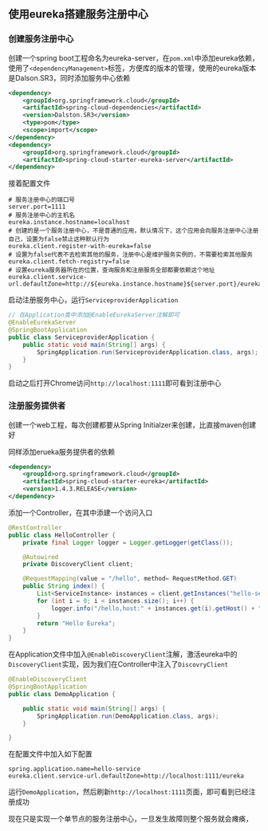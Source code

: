 ## 使用eureka搭建服务注册中心

### 创建服务注册中心

创建一个spring boot工程命名为eureka-server，在`pom.xml`中添加eureka依赖，使用了`<dependencyManagement>`标签，方便库的版本的管理，使用的eureka版本是Dalson.SR3，同时添加服务中心依赖

```xml
<dependency>
    <groupId>org.springframework.cloud</groupId>
    <artifactId>spring-cloud-dependencies</artifactId>
    <version>Dalston.SR3</version>
    <type>pom</type>
    <scope>import</scope>
</dependency>
<dependency>
    <groupId>org.springframework.cloud</groupId>
    <artifactId>spring-cloud-starter-eureka-server</artifactId>
</dependency>
```

接着配置文件

```properties
# 服务注册中心的端口号
server.port=1111
# 服务注册中心的主机名
eureka.instance.hostname=localhost
# 创建的是一个服务注册中心，不是普通的应用，默认情况下，这个应用会向服务注册中心注册自己，设置为false禁止这种默认行为
eureka.client.register-with-eureka=false
# 设置为false代表不去检索其他的服务，注册中心是维护服务实例的，不需要检索其他服务
eureka.client.fetch-registry=false
# 设置eureka服务器所在的位置，查询服务和注册服务全部都要依赖这个地址
eureka.client.service-url.defaultZone=http://${eureka.instance.hostname}${server.port}/eureka/
```

启动注册服务中心，运行`ServiceproviderApplication`

```java
// 在Application类中添加@EnableEurekaServer注解即可
@EnableEurekaServer
@SpringBootApplication
public class ServiceproviderApplication {
    public static void main(String[] args) {
        SpringApplication.run(ServiceproviderApplication.class, args);
    }
}
```

启动之后打开Chrome访问`http://localhost:1111`即可看到注册中心

### 注册服务提供者

创建一个web工程，每次创建都要从Spring Initialzer来创建，比直接maven创建好

同样添加erueka服务提供者的依赖

```xml
<dependency>
    <groupId>org.springframework.cloud</groupId>
    <artifactId>spring-cloud-starter-eureka</artifactId>
    <version>1.4.3.RELEASE</version>
</dependency>
```

添加一个Controller，在其中添建一个访问入口

```java
@RestController
public class HelloController {
    private final Logger logger = Logger.getLogger(getClass());

    @Autowired
    private DiscoveryClient client;

    @RequestMapping(value = "/hello", method= RequestMethod.GET)
    public String index() {
        List<ServiceInstance> instances = client.getInstances("hello-service");
        for (int i = 0; i < instances.size(); i++) {
            logger.info("/hello,host:" + instances.get(i).getHost() + ",service-id:" + instances.get(i).getServiceId());
        }
        return "Hello Eureka";
    }
}
```

在Application文件中加入`@EnableDiscoveryClient`注解，激活eureka中的`DiscoveryClient`实现，因为我们在Controller中注入了`DiscovryClient`

```java
@EnableDiscoveryClient
@SpringBootApplication
public class DemoApplication {

    public static void main(String[] args) {
        SpringApplication.run(DemoApplication.class, args);
    }

}
```

在配置文件中加入如下配置

```properties
spring.application.name=hello-service
eureka.client.service-url.defaultZone=http://localhost:1111/eureka
```

运行`DemoApplication`，然后刷新`http://localhost:1111`页面，即可看到已经注册成功

现在只是实现一个单节点的服务注册中心，一旦发生故障则整个服务就会瘫痪，